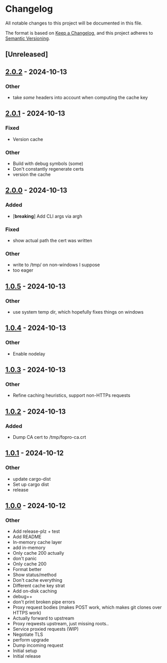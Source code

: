 # Changelog

All notable changes to this project will be documented in this file.

The format is based on [Keep a Changelog](https://keepachangelog.com/en/1.0.0/),
and this project adheres to [Semantic Versioning](https://semver.org/spec/v2.0.0.html).

## [Unreleased]

## [2.0.2](https://github.com/bearcove/fopro/compare/v2.0.1...v2.0.2) - 2024-10-13

### Other

- take _some_ headers into account when computing the cache key

## [2.0.1](https://github.com/bearcove/fopro/compare/v2.0.0...v2.0.1) - 2024-10-13

### Fixed

- Version cache

### Other

- Build with debug symbols (some)
- Don't constantly regenerate certs
- version the cache

## [2.0.0](https://github.com/bearcove/fopro/compare/v1.0.5...v2.0.0) - 2024-10-13

### Added

- [**breaking**] Add CLI args via argh

### Fixed

- show actual path the cert was written

### Other

- write to /tmp/ on non-windows I suppose
- too eager

## [1.0.5](https://github.com/bearcove/fopro/compare/v1.0.4...v1.0.5) - 2024-10-13

### Other

- use system temp dir, which hopefully fixes things on windows

## [1.0.4](https://github.com/bearcove/fopro/compare/v1.0.3...v1.0.4) - 2024-10-13

### Other

- Enable nodelay

## [1.0.3](https://github.com/bearcove/fopro/compare/v1.0.2...v1.0.3) - 2024-10-13

### Other

- Refine caching heuristics, support non-HTTPs requests

## [1.0.2](https://github.com/bearcove/fopro/compare/v1.0.1...v1.0.2) - 2024-10-13

### Added

- Dump CA cert to /tmp/fopro-ca.crt

## [1.0.1](https://github.com/bearcove/fopro/compare/v1.0.0...v1.0.1) - 2024-10-12

### Other

- update cargo-dist
- Set up cargo dist
- release

## [1.0.0](https://github.com/bearcove/fopro/releases/tag/v1.0.0) - 2024-10-12

### Other

- Add release-plz + test
- Add README
- In-memory cache layer
- add in-memory
- Only cache 200 actually
- don't panic
- Only cache 200
- Format better
- Show status/method
- Don't cache everything
- Different cache key strat
- Add on-disk caching
- debug++
- don't print broken pipe errors
- Proxy request bodies (makes POST work, which makes git clones over HTTPS work)
- Actually forward to upstream
- Proxy reqwests upstream, just missing roots..
- Service proxied requests (WIP)
- Negotiate TLS
- perform upgrade
- Dump incoming request
- Initial setup
- Initial release
